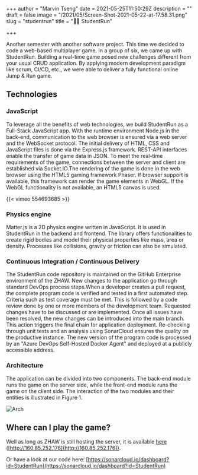 +++
author = "Marvin Tseng"
date = 2021-05-25T11:50:29Z
description = ""
draft = false
image = "/2021/05/Screen-Shot-2021-05-22-at-17.58.31.png"
slug = "studentrun"
title = "🏃‍♂️ StudentRun"

+++


Another semester with another software project. This time we decided to code a web-based multiplayer game. In a group of six, we came up with StudentRun. Building a real-time game posed new challenges different from your usual CRUD application. By applying modern development paradigm like scrum, CI/CD, etc., we were able to deliver a fully functional online Jump & Run game.

## Technologies

### JavaScript

To leverage all the benefits of web technologies, we build StudentRun as a Full-Stack JavaScript app. With the runtime environment Node.js in the back-end, communication to the web browser is ensured via a web server and the WebSocket protocol. The initial delivery of HTML, CSS and JavaScript files is done via the Express.js framework. REST-API interfaces enable the transfer of game data in JSON. To meet the real-time requirements of the game, connections between the server and client are established via Socket.IO.The rendering of the game is done in the web browser using the HTML5 gaming framework Phaser. If browser support is available, this framework can render the game elements in WebGL. If the WebGL functionality is not available, an HTML5 canvas is used.

{{< vimeo 554693685 >}}

### Physics engine

Matter.js is a 2D physics engine written in JavaScript. It is used in StudentRun in the backend and frontend. The library offers functionalities to create rigid bodies and model their physical properties like mass, area or density. Processes like collisions, gravity or friction can also be simulated.

### Continuous Integration / Continuous Delivery

The StudentRun code repository is maintained on the GitHub Enterprise environment of the ZHAW. New changes to the application go through standard DevOps process steps.When a developer creates a pull request, the complete program code is verified and tested in a first automated step. Criteria such as test coverage must be met. This is followed by a code review done by one or more members of the development team. Requested changes have to be discussed or are implemented. Once all issues have been resolved, the new changes can be introduced into the main branch. This action triggers the final chain for application deployment. Re-checking through unit tests and an analysis using SonarCloud ensures the quality on the productive instance. The new version of the program code is processed by an "Azure DevOps Self-Hosted Docker Agent" and deployed at a publicly accessible address.

### Architecture

The application can be divided into two components. The back-end module runs the game on the server side, while the front-end module runs the game on the client side. The interaction of the two modules and their entities is illustrated in Figure 1.

![Arch](/studentrun-arch.png)

## Where can I play the game?

Well as long as ZHAW is still hosting the server, it is available [here](http://studentrun.tseng.ch/) ([http://160.85.252.176](http://160.85.252.176)).

Or have a look at our code here: [https://sonarcloud.io/dashboard?id=StudentRun](https://sonarcloud.io/dashboard?id=StudentRun)

